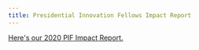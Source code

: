 ```yaml
---
title: Presidential Innovation Fellows Impact Report
---
```

[Here's our 2020 PIF Impact Report.](https://pif.gov/impact)